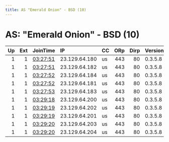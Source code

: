 ```yaml
---
title: AS "Emerald Onion" - BSD (10)
---
```


# AS: "Emerald Onion" - BSD (10)

|   Up |   Ext | JoinTime                                                                                            | IP            | CC   |   ORp |   Dirp | Version   | Contact               | Nickname      |   eFamMembers |
|-----:|------:|:----------------------------------------------------------------------------------------------------|:--------------|:-----|------:|-------:|:----------|:----------------------|:--------------|--------------:|
|    1 |     1 | [03:27:51](https://metrics.torproject.org/rs.html#details/05EAA0696DCB694D6811042348DACD5059FE64AD) | 23.129.64.180 | us   |   443 |     80 | 0.3.5.8   | tech@emeraldonion.org | TEMPORA       |            57 |
|    1 |     1 | [03:27:51](https://metrics.torproject.org/rs.html#details/90EC1B24FD16D859B418AE57C30F6BB763AC00B8) | 23.129.64.182 | us   |   443 |     80 | 0.3.5.8   | tech@emeraldonion.org | SPINNERET     |            57 |
|    1 |     1 | [03:27:52](https://metrics.torproject.org/rs.html#details/662AF1C6D17F5ED721EC6A27961A520D94AEF68B) | 23.129.64.184 | us   |   443 |     80 | 0.3.5.8   | tech@emeraldonion.org | INCENSER      |            57 |
|    1 |     1 | [03:27:52](https://metrics.torproject.org/rs.html#details/AF43E72B25EF10AA0BAEC059B4893FCB27E98FA6) | 23.129.64.181 | us   |   443 |     80 | 0.3.5.8   | tech@emeraldonion.org | DANCINGOASIS  |            57 |
|    1 |     1 | [03:27:53](https://metrics.torproject.org/rs.html#details/491DB4D216C754008BDBDA151547FF38154D1411) | 23.129.64.183 | us   |   443 |     80 | 0.3.5.8   | tech@emeraldonion.org | MOONLIGHTPATH |            57 |
|    1 |     1 | [03:29:18](https://metrics.torproject.org/rs.html#details/1FA4520950EFCA5233BEFB9290EA42690BEC9339) | 23.129.64.200 | us   |   443 |     80 | 0.3.5.8   | tech@emeraldonion.org | AZUREPHOENIX  |            57 |
|    1 |     1 | [03:29:19](https://metrics.torproject.org/rs.html#details/8C44B7E4C77EE034314B52E0B509B13D55E6ECB7) | 23.129.64.202 | us   |   443 |     80 | 0.3.5.8   | tech@emeraldonion.org | MUSCULAR      |            57 |
|    1 |     1 | [03:29:19](https://metrics.torproject.org/rs.html#details/FE0877028C40ABB144B2D5F1DB22BA578CEFB641) | 23.129.64.201 | us   |   443 |     80 | 0.3.5.8   | tech@emeraldonion.org | PRISM         |            57 |
|    1 |     1 | [03:29:20](https://metrics.torproject.org/rs.html#details/3B0915111F90D111635356CE89373099C98FC2BE) | 23.129.64.203 | us   |   443 |     80 | 0.3.5.8   | tech@emeraldonion.org | FAIRVIEW      |            57 |
|    1 |     1 | [03:29:20](https://metrics.torproject.org/rs.html#details/90AF62C6210219E451F18DBB426F55ECA8BA3514) | 23.129.64.204 | us   |   443 |     80 | 0.3.5.8   | tech@emeraldonion.org | BLARNEY       |            57 |
